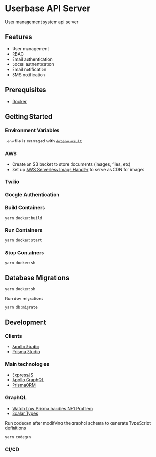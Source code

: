 # Userbase API Server

User management system api server

## Features

- User management
- RBAC
- Email authentication
- Social authentication
- Email notification
- SMS notification

## Prerequisites

- [Docker](https://www.docker.com/)

## Getting Started

### Environment Variables

`.env` file is managed with [`dotenv-vault`](https://github.com/dotenv-org/dotenv-vault)

### AWS

- Create an S3 bucket to store documents (images, files, etc)
- Set up [AWS Serverless Image Handler]() to serve as CDN for images

### Twilio

### Google Authentication

### Build Containers

```sh
yarn docker:build
```

### Run Containers

```sh
yarn docker:start
```

### Stop Containers

```sh
yarn docker:sh
```

## Database Migrations

```sh
yarn docker:sh
```

Run dev migrations

```sh
yarn db:migrate
```

## Development

### Clients

- [Apollo Studio](http://localhost:4000/graphql)
- [Prisma Studio](http://localhost:5555/)

### Main technologies

- [ExpressJS](https://expressjs.com/)
- [Apollo GraphQL](https://www.apollographql.com/docs/apollo-server/)
- [PrismaORM](https://www.prisma.io/docs/getting-started/quickstart)

### GraphQL

- [Watch how Prisma handles N+1 Problem](https://www.prisma.io/docs/guides/performance-and-optimization/query-optimization-performance)
- [Scalar Types](https://the-guild.dev/graphql/scalars/docs)

Run codegen after modifying the graphql schema to generate TypeScript definitions

```sh
yarn codegen
```

### CI/CD
